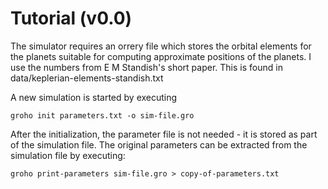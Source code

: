 Tutorial (v0.0)
===============

The simulator requires an orrery file which stores the orbital elements for the planets suitable for computing approximate positions of the planets. I use the numbers from E M Standish's short paper. This is found in data/keplerian-elements-standish.txt




A new simulation is started by executing

```
groho init parameters.txt -o sim-file.gro
```

After the initialization, the parameter file is not needed - it is stored as part of the simulation file. The original parameters can be extracted from the simulation file by executing:

```
groho print-parameters sim-file.gro > copy-of-parameters.txt
```

 
